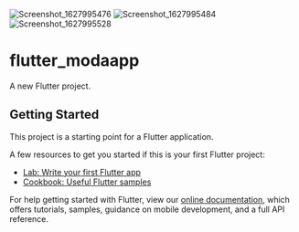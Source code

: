 ![Screenshot_1627995476](https://user-images.githubusercontent.com/80921021/128019566-682eb9d8-dfdb-4bc8-8089-ef46a479312d.png)
![Screenshot_1627995484](https://user-images.githubusercontent.com/80921021/128019576-c320d813-d596-4ed8-8126-15d5092c2bda.png)
![Screenshot_1627995528](https://user-images.githubusercontent.com/80921021/128019587-cbdb5e5a-f960-4fb2-a6a3-c889d4ca6518.png)
# flutter_modaapp

A new Flutter project.

## Getting Started

This project is a starting point for a Flutter application.

A few resources to get you started if this is your first Flutter project:

- [Lab: Write your first Flutter app](https://flutter.dev/docs/get-started/codelab)
- [Cookbook: Useful Flutter samples](https://flutter.dev/docs/cookbook)

For help getting started with Flutter, view our
[online documentation](https://flutter.dev/docs), which offers tutorials,
samples, guidance on mobile development, and a full API reference.
